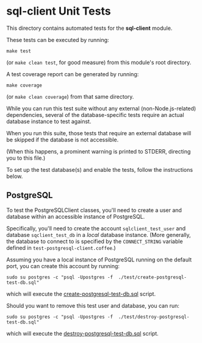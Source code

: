 # sql-client Unit Tests

<!-- toc -->

This directory contains automated tests for the **sql-client** module.

These tests can be executed by running:

    make test

(or `make clean test`, for good measure) from this module's root
directory.

A test coverage report can be generated by running:

    make coverage

(or `make clean coverage`) from that same directory.

While you can run this test suite without any external
(non-Node.js-related) dependencies, several of the database-specific
tests require an actual database instance to test against.

When you run this suite, those tests that require an external database
will be skipped if the database is not accessible.

(When this happens, a prominent warning is printed to STDERR,
directing you to this file.)

To set up the test database(s) and enable the tests, follow the
instructions below.

## PostgreSQL

To test the PostgreSQLClient classes, you'll need to create a user and
database within an accessible instance of PostgreSQL.

Specifically, you'll need to create the account `sqlclient_test_user`
and database `sqclient_test_db` in a *local* database instance. (More
generally, the database to connect to is specified by the
`CONNECT_STRING` variable defined in `test-postgresql-client.coffee`.)

Assuming you have a local instance of PostgreSQL running on the
default port, you can create this account by running:

    sudo su postgres -c "psql -Upostgres -f  ./test/create-postgresql-test-db.sql"

which will execute the
[create-postgresql-test-db.sql](./create-postgresql-test-db.sql)
script.

Should you want to remove this test user and database, you can run:

    sudo su postgres -c "psql -Upostgres -f  ./test/destroy-postgresql-test-db.sql"

which will execute the
[destroy-postgresql-test-db.sql](./destroy-postgresql-test-db.sql)
script.
